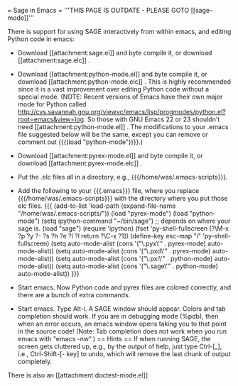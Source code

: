 = Sage in Emacs =
'''THIS PAGE IS OUTDATE - PLEASE GOTO [[sage-mode]]'''

There is support for using SAGE interactively from within emacs, and editing Python code in emacs:

 * Download [[attachment:sage.el]] and byte compile it, or download [[attachment:sage.elc]] .
 * Download [[attachment:python-mode.el]] and byte compile it, or download [[attachment:python-mode.elc]] . This is highly recommended since it is a vast improvement over editing Python code without a special mode.
(NOTE: Recent versions of Emacs have their own major mode for Python called http://cvs.savannah.gnu.org/viewvc/emacs/lisp/progmodes/python.el?root=emacs&view=log. So those with GNU Emacs 22 or 23 shouldn't need [[attachment:python-mode.el]] . The modifications to your .emacs file suggested below will be the same, except you can remove or comment out {{{(load "python-mode")}}}.)

 * Download [[attachment:pyrex-mode.el]] and byte compile it, or download [[attachment:pyrex-mode.elc]] .
 * Put the .elc files all in a directory, e.g., {{{/home/was/.emacs-scripts}}}.
 * Add the following to your {{{.emacs}}} file, where you replace {{{/home/was/.emacs-scripts}}} with the directory where you put those elc files.
{{{
(add-to-list 'load-path (expand-file-name "/home/was/.emacs-scripts/"))
(load "pyrex-mode")
(load "python-mode")
(setq ipython-command "~/bin/sage")  ;; depends on where your sage is.
(load "sage")
(require 'ipython)
(fset 'py-shell-fullscreen
   [?\M-x ?p ?y ?- ?s ?h ?e ?l ?l return ?\C-x ?1])
(define-key esc-map "i" 'py-shell-fullscreen)
(setq auto-mode-alist (cons '("\\.pyx\\'" . pyrex-mode) auto-mode-alist))
(setq auto-mode-alist (cons '("\\.pxd\\'" . pyrex-mode) auto-mode-alist))
(setq auto-mode-alist (cons '("\\.pxi\\'" . python-mode) auto-mode-alist))
(setq auto-mode-alist (cons '("\\.sage\\'" . python-mode) auto-mode-alist))
}}}
 * Start emacs. Now Python code and pyrex files are colored correctly, and there are a bunch of extra commands.
 * Start emacs.  Type Alt-i.  A SAGE window should appear.  Colors and tab completion should work.  If you are in debugging mode (%pdb), then when an error occurs, an emacs window opens taking you to that point in the source code!  (Note: Tab completion does not work when you run emacs with "emacs -nw".)
== Hints ==
If when running SAGE, the screen gets cluttered up, e.g., by the output of help, just type Ctrl-[_], i.e., Ctrl-Shift-[- key] to undo, which will remove the last chunk of output completely.

There is also an [[attachment:doctest-mode.el]]
